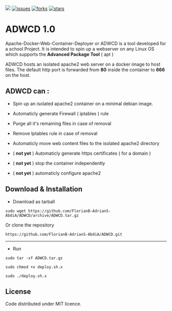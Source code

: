 <p align="center">
   
   <a href=""><img src="https://img.shields.io/github/issues/FlorianB-GabrielS-AbdiA/ADWCD.svg"></a>
   <a href=""><img src="https://img.shields.io/github/forks/FlorianB-GabrielS-AbdiA/ADWCD.svg" alt="issues"></a>
   <a href=""><img src="https://img.shields.io/github/stars/FlorianB-GabrielS-AbdiA/ADWCD.svg" alt="forks"></a>
   <a href=""><img src="https://img.shields.io/github/license/FlorianB-GabrielS-AbdiA/ADWCD.svg" alt="stars"></a>       
</p>




# ADWCD 1.0 

Apache-Docker-Web-Container-Deployer or ADWCD is a tool developed for a school Project. 
It is intended to spin up a webserver on any Linux OS which supports the **Advanced Package Tool** ( apt )

ADWCD hosts an isolated apache2 web server on a docker image to host files.
The default http port is forwarded from **80** inside the container to **666** on the host.

ADWCD can : 
-----------
 
* Spin up an isolated apache2 container on a minimal debian image.

* Automaticly generate Firewall ( iptables ) rule 

* Purge all it's remaining files in case of removal

* Remove Iptables rule in case of removal

* Automaticly move web content files to the isolated apache2 directory 

* ( **not yet** ) Automaticly generate https certificates ( for a domain ) 

* ( **not yet** ) stop the container independently 

* ( **not yet** ) automaticly configure apache2 


Download & Installation
------------------------
* Download as tarball

`sudo wget https://github.com/FlorianB-AdrianS-AbdiA/ADWCD/archive/ADWCD.tar.gz`

Or clone the repository

`https://github.com/FlorianB-AdrianS-AbdiA/ADWCD.git`

------
* Run 

`sudo tar -xf ADWCD.tar.gz`

`sudo chmod +x deploy.sh.x`

`sudo ./deploy.sh.x`

License
--------
Code distributed under MIT licence.
